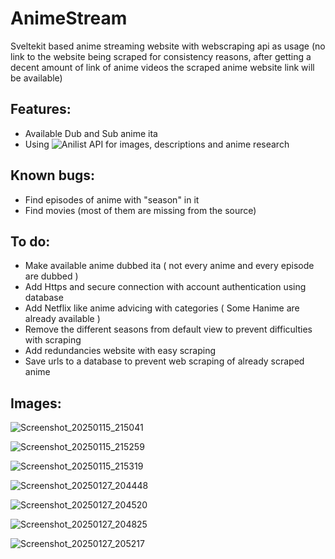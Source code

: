 # AnimeStream
Sveltekit based anime streaming website with webscraping api as usage (no link to the website being scraped for consistency reasons, after getting a decent amount of link of anime videos the scraped anime website link will be available)

## Features:
* Available Dub and Sub anime ita
* Using ![Anilist](https://github.com/anilist) API for images, descriptions and anime research

## Known bugs:
* Find episodes of anime with "season" in it
* Find movies (most of them are missing from the source)
## To do:
* Make available anime dubbed ita ( not every anime and every episode are dubbed )
* Add Https and secure connection with account authentication using database
* Add Netflix like anime advicing with categories ( Some Hanime are already available )
* Remove the different seasons from default view to prevent difficulties with scraping
* Add redundancies website with easy scraping
* Save urls to a database to prevent web scraping of already scraped anime


## Images: 
![Screenshot_20250115_215041](https://github.com/user-attachments/assets/f602973c-413e-45bf-864c-530b4844b186)

![Screenshot_20250115_215259](https://github.com/user-attachments/assets/7a0c1ef9-26fa-4ea6-892a-8701b8c25740)

![Screenshot_20250115_215319](https://github.com/user-attachments/assets/4497a7ef-fc69-4954-a5a9-9656bf22e19b)

![Screenshot_20250127_204448](https://github.com/user-attachments/assets/6a56f881-a290-4bac-8594-458a49f2f50c)

![Screenshot_20250127_204520](https://github.com/user-attachments/assets/3a11fa93-c183-4a98-ad7f-58462113c4eb)

![Screenshot_20250127_204825](https://github.com/user-attachments/assets/053058ec-7b8f-4096-8cc0-b0cc5940b742)

![Screenshot_20250127_205217](https://github.com/user-attachments/assets/f1cafe74-9247-4153-82bc-05e97d7226d5)

